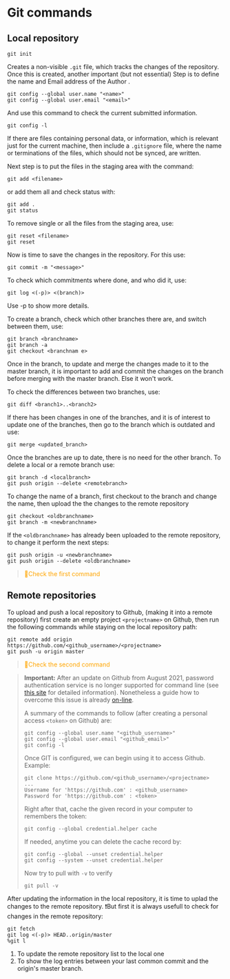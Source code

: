 # Git commands

## Local repository

```
git init
```

Creates a non-visible `.git` file, which tracks the changes of the repository.
Once this is created, another important (but not essential) Step is to define the name and Email address of the Author .

```
git config --global user.name "<name>"
git config --global user.email "<email>"
```

And use this command to check the current submitted information.

```
git config -l
```

If there are files containing personal data, or information, which is relevant just for the current machine, then include a `.gitignore` file, where the name or terminations of the files, which should not be synced, are written.

Next step is to put the files in the staging area with the command:

```
git add <filename>
```

or add them all and check status with:

```
git add .
git status
```

To remove single or all the files from the staging area, use:

```
git reset <filename>
git reset
```

Now is time to save the changes in the repository. For this use:

```
git commit -m "<message>"
```

To check which commitments where done, and who did it, use:

```
git log <(-p)> <(branch)>
```

Use -p to show more details.

To create a branch, check which other branches there are, and switch between them, use:

```
git branch <branchname>
git branch -a
git checkout <branchnam e>
```

Once in the branch, to update and merge the changes made to it to the master branch, it is important to add and commit the changes on the branch before merging with the master branch. Else it won't work.

To check the differences between two branches, use:

```
git diff <branch1>..<branch2>
```

If there has been changes in one of the branches, and it is of interest to update one of the branches, then go to the branch which is outdated and use:

```
git merge <updated_branch>
```

Once the branches are up to date, there is no need for the other branch. To delete a local or a remote branch use:

```
git branch -d <localbranch>
git push origin --delete <remotebranch>
```

To change the name of a branch, first checkout to the branch and change the name, then upload the the changes to the remote repository

```
git checkout <oldbranchname>
git branch -m <newbranchname>
```

If the `<oldbranchname>` has already been uploaded to the remote repository, to change it perform the next steps:

```
git push origin -u <newbranchname>
git push origin --delete <oldbranchname>
```
> <span style="color:orange">:red_circle:Check the first command</span>

## Remote repositories

To upload and push a local repository to Github, (making it into a remote repository) first create an empty project `<projectname>` on Github, then run the following commands while staying on the local repository path:

```
git remote add origin https://github.com/<github_username>/<projectname>
git push -u origin master
```
> <span style="color:orange">:red_circle:Check the second command</span>

> **Important:** After an update on Github from August 2021, password authentication service is no longer supported for command line (see [this site](https://github.blog/2020-12-15-token-authentication-requirements-for-git-operations/) for detailed information). Nonetheless a guide how to overcome this issue is already [on-line](https://stackoverflow.com/questions/68775869/support-for-password-authentication-was-removed-please-use-a-personal-access-to). 
>
> A summary of the commands to follow (after creating a personal access `<token>` on Github) are:
>
> ```
> git config --global user.name "<github_username>"
> git config --global user.email "<github_email>"
> git config -l
> ```
>
> Once GIT is configured, we can begin using it to access Github. Example:
>
> ```
> git clone https://github.com/<github_username>/<projectname>
> ...
> Username for 'https://github.com' : <github_username>
> Password for 'https://github.com' : <token>
> ```
>
> Right after that, cache the given record in your computer to remembers the token:
>
> ```
> git config --global credential.helper cache
> ```
>
> If needed, anytime you can delete the cache record by:
>
> ```
> git config --global --unset credential.helper
> git config --system --unset credential.helper
> ```
>
> Now try to pull with `-v` to verify
>
> ```
> git pull -v
> ```

After updating the information in the local repository, it is time to uplad the changes to the remote repository. :exclamation:But first it is always usefull to check for changes in the remote repository:

```
git fetch
git log <(-p)> HEAD..origin/master
%git l
```

1. To update the remote repository list to the local one
2. To show the log entries between your last common commit and the origin's master branch.
